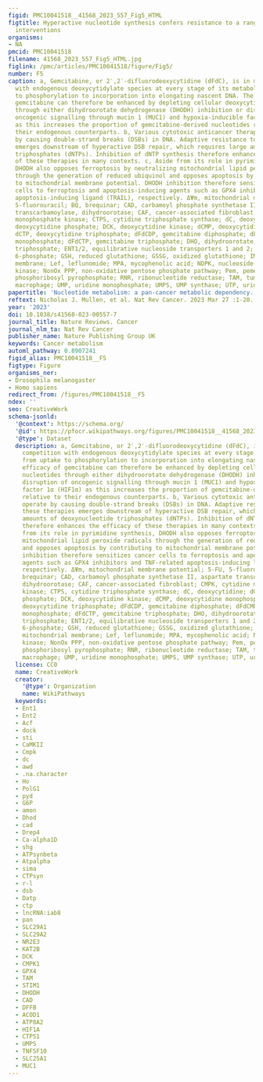```yaml
---
figid: PMC10041518__41568_2023_557_Fig5_HTML
figtitle: Hyperactive nucleotide synthesis confers resistance to a range of therapeutic
  interventions
organisms:
- NA
pmcid: PMC10041518
filename: 41568_2023_557_Fig5_HTML.jpg
figlink: /pmc/articles/PMC10041518/figure/Fig5/
number: F5
caption: a, Gemcitabine, or 2′,2′-difluorodeoxycytidine (dFdC), is in molecular competition
  with endogenous deoxycytidylate species at every stage of its metabolism, from uptake
  to phosphorylation to incorporation into elongating nascent DNA. The efficacy of
  gemcitabine can therefore be enhanced by depleting cellular deoxycytidylate nucleotides
  through either dihydroorotate dehydrogenase (DHODH) inhibition or disruption of
  oncogenic signalling through mucin 1 (MUC1) and hypoxia-inducible factor 1α (HIF1α)
  as this increases the proportion of gemcitabine-derived nucleotides relative to
  their endogenous counterparts. b, Various cytotoxic anticancer therapies operate
  by causing double-strand breaks (DSBs) in DNA. Adaptive resistance to these therapies
  emerges downstream of hyperactive DSB repair, which requires large amounts of deoxynucleotide
  triphosphates (dNTPs). Inhibition of dNTP synthesis therefore enhances the efficacy
  of these therapies in many contexts. c, Aside from its role in pyrimidine synthesis,
  DHODH also opposes ferroptosis by neutralizing mitochondrial lipid peroxide radicals
  through the generation of reduced ubiquinol and opposes apoptosis by contributing
  to mitochondrial membrane potential. DHODH inhibition therefore sensitizes cancer
  cells to ferroptosis and apoptosis-inducing agents such as GPX4 inhibitors and TNF-related
  apoptosis-inducing ligand (TRAIL), respectively. ΔΨm, mitochondrial membrane potential; 5-FU,
  5-fluorouracil; BQ, brequinar; CAD, carbamoyl phosphate synthetase II, aspartate
  transcarbamoylase, dihydroorotase; CAF, cancer-associated fibroblast; CMPK, cytidine
  monophosphate kinase; CTPS, cytidine triphosphate synthase; dC, deoxycytidine; dCDP,
  deoxycytidine phosphate; DCK, deoxycytidine kinase; dCMP, deoxycytidine monophosphate;
  dCTP, deoxycytidine triphosphate; dFdCDP, gemcitabine diphosphate; dFdCMP, gemcitabine
  monophosphate; dFdCTP, gemcitabine triphosphate; DHO, dihydroorotate; dTTP, deoxythymidine
  triphosphate; ENT1/2, equilibrative nucleoside transporters 1 and 2; G6P, glucose
  6-phosphate; GSH, reduced glutathione; GSSG, oxidized glutathione; IMM, inner mitochondrial
  membrane; Lef, leflunomide; MPA, mycophenolic acid; NDPK, nucleoside-diphosphate
  kinase; NonOx PPP, non-oxidative pentose phosphate pathway; Pem, pemetrexed; PRPP,
  phosphoribosyl pyrophosphate; RNR, ribonucleotide reductase; TAM, tumour-associated
  macrophage; UMP, uridine monophosphate; UMPS, UMP synthase; UTP, uridine triphosphate.
papertitle: 'Nucleotide metabolism: a pan-cancer metabolic dependency.'
reftext: Nicholas J. Mullen, et al. Nat Rev Cancer. 2023 Mar 27 :1-20.
year: '2023'
doi: 10.1038/s41568-023-00557-7
journal_title: Nature Reviews. Cancer
journal_nlm_ta: Nat Rev Cancer
publisher_name: Nature Publishing Group UK
keywords: Cancer metabolism
automl_pathway: 0.8907241
figid_alias: PMC10041518__F5
figtype: Figure
organisms_ner:
- Drosophila melanogaster
- Homo sapiens
redirect_from: /figures/PMC10041518__F5
ndex: ''
seo: CreativeWork
schema-jsonld:
  '@context': https://schema.org/
  '@id': https://pfocr.wikipathways.org/figures/PMC10041518__41568_2023_557_Fig5_HTML.html
  '@type': Dataset
  description: a, Gemcitabine, or 2′,2′-difluorodeoxycytidine (dFdC), is in molecular
    competition with endogenous deoxycytidylate species at every stage of its metabolism,
    from uptake to phosphorylation to incorporation into elongating nascent DNA. The
    efficacy of gemcitabine can therefore be enhanced by depleting cellular deoxycytidylate
    nucleotides through either dihydroorotate dehydrogenase (DHODH) inhibition or
    disruption of oncogenic signalling through mucin 1 (MUC1) and hypoxia-inducible
    factor 1α (HIF1α) as this increases the proportion of gemcitabine-derived nucleotides
    relative to their endogenous counterparts. b, Various cytotoxic anticancer therapies
    operate by causing double-strand breaks (DSBs) in DNA. Adaptive resistance to
    these therapies emerges downstream of hyperactive DSB repair, which requires large
    amounts of deoxynucleotide triphosphates (dNTPs). Inhibition of dNTP synthesis
    therefore enhances the efficacy of these therapies in many contexts. c, Aside
    from its role in pyrimidine synthesis, DHODH also opposes ferroptosis by neutralizing
    mitochondrial lipid peroxide radicals through the generation of reduced ubiquinol
    and opposes apoptosis by contributing to mitochondrial membrane potential. DHODH
    inhibition therefore sensitizes cancer cells to ferroptosis and apoptosis-inducing
    agents such as GPX4 inhibitors and TNF-related apoptosis-inducing ligand (TRAIL),
    respectively. ΔΨm, mitochondrial membrane potential; 5-FU, 5-fluorouracil; BQ,
    brequinar; CAD, carbamoyl phosphate synthetase II, aspartate transcarbamoylase,
    dihydroorotase; CAF, cancer-associated fibroblast; CMPK, cytidine monophosphate
    kinase; CTPS, cytidine triphosphate synthase; dC, deoxycytidine; dCDP, deoxycytidine
    phosphate; DCK, deoxycytidine kinase; dCMP, deoxycytidine monophosphate; dCTP,
    deoxycytidine triphosphate; dFdCDP, gemcitabine diphosphate; dFdCMP, gemcitabine
    monophosphate; dFdCTP, gemcitabine triphosphate; DHO, dihydroorotate; dTTP, deoxythymidine
    triphosphate; ENT1/2, equilibrative nucleoside transporters 1 and 2; G6P, glucose
    6-phosphate; GSH, reduced glutathione; GSSG, oxidized glutathione; IMM, inner
    mitochondrial membrane; Lef, leflunomide; MPA, mycophenolic acid; NDPK, nucleoside-diphosphate
    kinase; NonOx PPP, non-oxidative pentose phosphate pathway; Pem, pemetrexed; PRPP,
    phosphoribosyl pyrophosphate; RNR, ribonucleotide reductase; TAM, tumour-associated
    macrophage; UMP, uridine monophosphate; UMPS, UMP synthase; UTP, uridine triphosphate.
  license: CC0
  name: CreativeWork
  creator:
    '@type': Organization
    name: WikiPathways
  keywords:
  - Ent1
  - Ent2
  - Acf
  - dock
  - sti
  - CaMKII
  - Cmpk
  - dc
  - awd
  - .na.character
  - Ho
  - PolG1
  - pyd
  - G6P
  - amon
  - Dhod
  - cad
  - Drep4
  - Ca-alpha1D
  - shg
  - ATPsynbeta
  - Atpalpha
  - sima
  - CTPsyn
  - r-l
  - dsb
  - Datp
  - ctp
  - lncRNA:iab8
  - pan
  - SLC29A1
  - SLC29A2
  - NR2E3
  - KAT2B
  - DCK
  - CMPK1
  - GPX4
  - TAM
  - STIM1
  - DHODH
  - CAD
  - DFFB
  - ACOD1
  - ATP8A2
  - HIF1A
  - CTPS1
  - UMPS
  - TNFSF10
  - SLC25A1
  - MUC1
---
```

